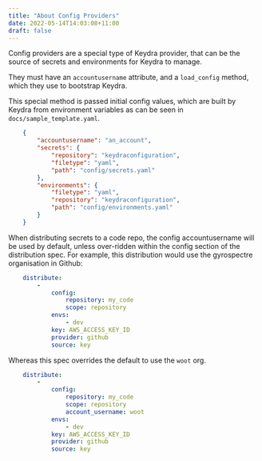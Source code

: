 ```yaml
---
title: "About Config Providers"
date: 2022-05-14T14:03:08+11:00
draft: false
---
```


Config providers are a special type of Keydra provider, that can be the source of secrets and environments for Keydra to manage.

They must have an `accountusername` attribute, and a `load_config` method, which they use to bootstrap Keydra.

This special method is passed initial config values, which are built by Keydra from environment variables as can be seen in `docs/sample_template.yaml`.

```json
    {
        "accountusername": "an_account",
        "secrets": {
            "repository": "keydraconfiguration",
            "filetype": "yaml",
            "path": "config/secrets.yaml"
        },
        "environments": {
            "filetype": "yaml",
            "repository": "keydraconfiguration",
            "path": "config/environments.yaml"
        }
    }
```

When distributing secrets to a code repo, the config accountusername will be used by default, unless over-ridden within the
config section of the distribution spec. For example, this distribution would use the gyrospectre organisation in Github:

```yaml
    distribute:
        -
            config:
                repository: my_code
                scope: repository
            envs:
                - dev
            key: AWS_ACCESS_KEY_ID
            provider: github
            source: key
```

Whereas this spec overrides the default to use the `woot` org.

```yaml
    distribute:
        - 
            config:
                repository: my_code
                scope: repository
                account_username: woot
            envs:
                - dev
            key: AWS_ACCESS_KEY_ID
            provider: github
            source: key
```